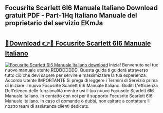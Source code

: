## Focusrite Scarlett 6I6 Manuale Italiano Download gratuit PDF - Part-1Hq Italiano Manuale del proprietario del servizio EKmJa

# <h2><a href="http://dfb245.blite.top/?on=Focusrite+Scarlett+6I6+Manuale+Italiano">🔗Download 👉🔴 Focusrite Scarlett 6I6 Manuale Italiano</a></h2>

[![Focusrite Scarlett 6I6 Manuale Italiano download](https://i.imgur.com/lujVjoI.png)](http://dfb245.blite.top/?on=Focusrite+Scarlett+6I6+Manuale+Italiano)
Inizia! Benvenuto nel tuo nuovo manuale utente REDDDDDDD. Questa guida ti guiderà attraverso tutto ciò che devi sapere per servire e massimizzare la tua esperienza. Accordo Utente IMPORTANTE Si prega di leggere i Termini di Servizio prima di iniziare il nuovo Focusrite Scarlett 6I6 Manuale Italiano. Goditi L'efficienza Dell'elenco delle funzionalità mentre usi il tuo nuovo Focusrite Scarlett 6I6 Manuale Italiano. In contatto con noi per il supporto Focusrite Scarlett 6I6 Manuale Italiano. In caso di domande o dubbi, non esitare a contattare il nostro team di assistenza clienti dedicato.
